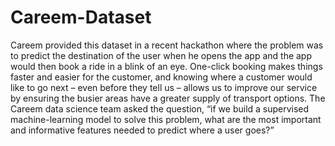 # Careem-Dataset
Careem provided this dataset in a recent hackathon where the problem was to predict the destination of the user when he opens the app and the app would then book a ride in a blink of an eye.   One-click booking makes things faster and easier for the customer, and knowing where a customer would like to go next – even before they tell us – allows us to improve our service by ensuring the busier areas have a greater supply of transport options.  The Careem data science team asked the question, “if we build a supervised machine-learning  model to solve this problem, what are the most important and informative features needed to predict where a user goes?” 
